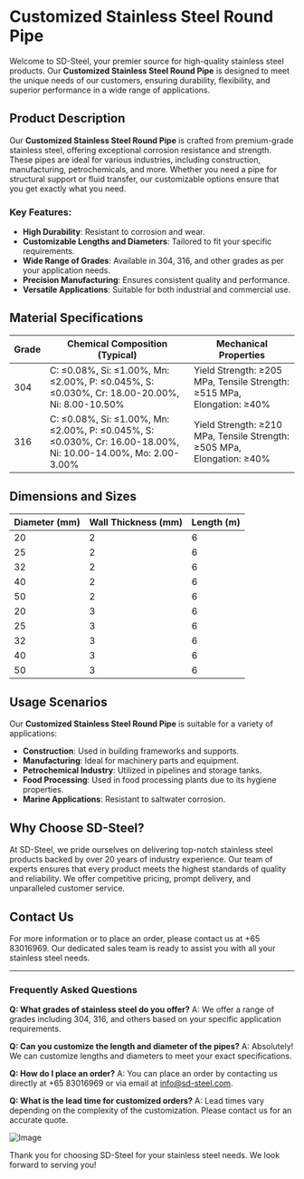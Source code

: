 # Customized Stainless Steel Round Pipe

Welcome to SD-Steel, your premier source for high-quality stainless steel products. Our **Customized Stainless Steel Round Pipe** is designed to meet the unique needs of our customers, ensuring durability, flexibility, and superior performance in a wide range of applications.

## Product Description

Our **Customized Stainless Steel Round Pipe** is crafted from premium-grade stainless steel, offering exceptional corrosion resistance and strength. These pipes are ideal for various industries, including construction, manufacturing, petrochemicals, and more. Whether you need a pipe for structural support or fluid transfer, our customizable options ensure that you get exactly what you need.

### Key Features:
- **High Durability**: Resistant to corrosion and wear.
- **Customizable Lengths and Diameters**: Tailored to fit your specific requirements.
- **Wide Range of Grades**: Available in 304, 316, and other grades as per your application needs.
- **Precision Manufacturing**: Ensures consistent quality and performance.
- **Versatile Applications**: Suitable for both industrial and commercial use.

## Material Specifications

| Grade | Chemical Composition (Typical) | Mechanical Properties |
|-------|--------------------------------|------------------------|
| 304   | C: ≤0.08%, Si: ≤1.00%, Mn: ≤2.00%, P: ≤0.045%, S: ≤0.030%, Cr: 18.00-20.00%, Ni: 8.00-10.50% | Yield Strength: ≥205 MPa, Tensile Strength: ≥515 MPa, Elongation: ≥40% |
| 316   | C: ≤0.08%, Si: ≤1.00%, Mn: ≤2.00%, P: ≤0.045%, S: ≤0.030%, Cr: 16.00-18.00%, Ni: 10.00-14.00%, Mo: 2.00-3.00% | Yield Strength: ≥210 MPa, Tensile Strength: ≥505 MPa, Elongation: ≥40% |

## Dimensions and Sizes

| Diameter (mm) | Wall Thickness (mm) | Length (m) |
|---------------|---------------------|------------|
| 20            | 2                   | 6          |
| 25            | 2                   | 6          |
| 32            | 2                   | 6          |
| 40            | 2                   | 6          |
| 50            | 2                   | 6          |
| 20            | 3                   | 6          |
| 25            | 3                   | 6          |
| 32            | 3                   | 6          |
| 40            | 3                   | 6          |
| 50            | 3                   | 6          |

## Usage Scenarios

Our **Customized Stainless Steel Round Pipe** is suitable for a variety of applications:

- **Construction**: Used in building frameworks and supports.
- **Manufacturing**: Ideal for machinery parts and equipment.
- **Petrochemical Industry**: Utilized in pipelines and storage tanks.
- **Food Processing**: Used in food processing plants due to its hygiene properties.
- **Marine Applications**: Resistant to saltwater corrosion.

## Why Choose SD-Steel?

At SD-Steel, we pride ourselves on delivering top-notch stainless steel products backed by over 20 years of industry experience. Our team of experts ensures that every product meets the highest standards of quality and reliability. We offer competitive pricing, prompt delivery, and unparalleled customer service.

## Contact Us

For more information or to place an order, please contact us at +65 83016969. Our dedicated sales team is ready to assist you with all your stainless steel needs.

---

### Frequently Asked Questions

**Q: What grades of stainless steel do you offer?**
A: We offer a range of grades including 304, 316, and others based on your specific application requirements.

**Q: Can you customize the length and diameter of the pipes?**
A: Absolutely! We can customize lengths and diameters to meet your exact specifications.

**Q: How do I place an order?**
A: You can place an order by contacting us directly at +65 83016969 or via email at info@sd-steel.com.

**Q: What is the lead time for customized orders?**
A: Lead times vary depending on the complexity of the customization. Please contact us for an accurate quote.

![Image](https://github.com/user-attachments/assets/2567258e-e124-4816-932d-1809bd27ef0b)

Thank you for choosing SD-Steel for your stainless steel needs. We look forward to serving you!